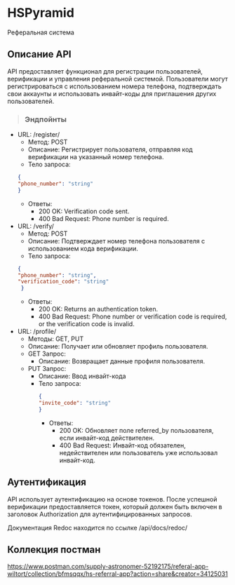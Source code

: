 # HSPyramid
Реферальная система
## Описание API
API предоставляет функционал для регистрации пользователей, верификации и управления реферальной системой. Пользователи могут регистрироваться с использованием номера телефона, подтверждать свои аккаунты и использовать инвайт-коды для приглашения других пользователей.
>### Эндпойнты
* URL: /register/
    * Метод: POST
    * Описание: Регистрирует пользователя, отправляя код верификации на указанный номер телефона.
    * Тело запроса:
    ```json
    {
    "phone_number": "string"
    }
   ```
    * Ответы:
         * 200 OK: Verification code sent.
         * 400 Bad Request: Phone number is required.
* URL: /verify/
   * Метод: POST
   * Описание: Подтверждает номер телефона пользователя с использованием кода верификации.
   * Тело запроса:
  ```json
  {
  "phone_number": "string",
  "verification_code": "string"
   }
  ```
   * Ответы:
      * 200 OK: Returns an authentication token.
      * 400 Bad Request: Phone number or verification code is required, or the verification code is invalid.
* URL: /profile/
   * Методы: GET, PUT
   * Описание: Получает или обновляет профиль пользователя.
   * GET Запрос:
        * Описание: Возвращает данные профиля пользователя.
   * PUT Запрос:
        * Описание: Ввод инвайт-кода
        * Тело запроса:
          ```json
          {
          "invite_code": "string"
          }
          ```
          * Ответы:
            * 200 OK: Обновляет поле referred_by пользователя, если инвайт-код действителен.
            * 400 Bad Request: Инвайт-код обязателен, недействителен или пользователь уже использовал инвайт-код.
## Аутентификация
API использует аутентификацию на основе токенов. После успешной верификации предоставляется токен, который должен быть включен в заголовок Authorization для аутентифицированных запросов.

Документация Redoc находится по ссылке /api/docs/redoc/

## Коллекция постман
https://www.postman.com/supply-astronomer-52192175/referal-app-wiltort/collection/bfmsqqx/hs-referral-app?action=share&creator=34125031 
